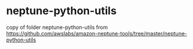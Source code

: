 # neptune-python-utils
copy of folder neptune-python-utils from https://github.com/awslabs/amazon-neptune-tools/tree/master/neptune-python-utils
